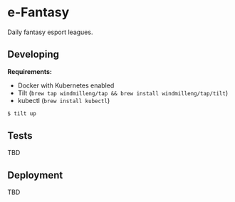 # e-Fantasy
Daily fantasy esport leagues.

## Developing

**Requirements:**
* Docker with Kubernetes enabled
* Tilt (`brew tap windmilleng/tap && brew install windmilleng/tap/tilt`)
* kubectl (`brew install kubectl`)

```bash
$ tilt up
```

## Tests
TBD

## Deployment
TBD
